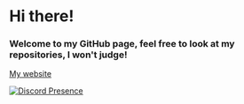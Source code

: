 <h1>Hi there!</h1>
<link href="https://kappug.dev/scripts/github.css">

<h3>Welcome to my GitHub page, feel free to look at my repositories, I won't judge!</h3>
<a id="button1" href="https://kappug.dev/">My website</a>

[![Discord Presence](https://lanyard-profile-readme.vercel.app/api/715541337549570114?borderRadius=20px&bg=000)](https://discord.com/users/715541337549570114)
